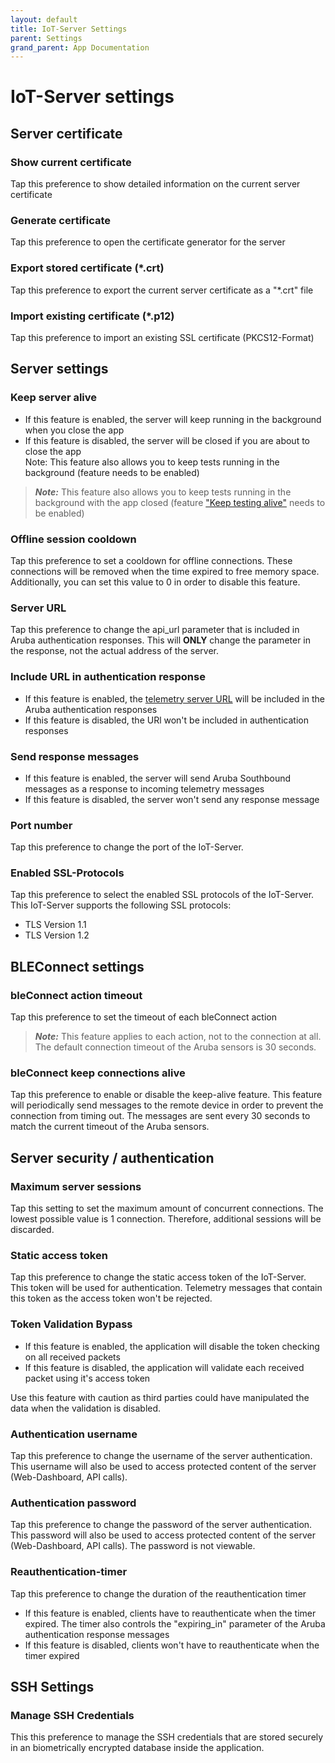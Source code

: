 ```yaml
---
layout: default
title: IoT-Server Settings
parent: Settings
grand_parent: App Documentation
---
```


# IoT-Server settings

## Server certificate

### Show current certificate

Tap this preference to show detailed information on the current server certificate

### Generate certificate

Tap this preference to open the certificate generator for the server

### Export stored certificate (*.crt)

Tap this preference to export the current server certificate as a "*.crt" file

### Import existing certificate (*.p12)

Tap this preference to import an existing SSL certificate (PKCS12-Format)

## Server settings

### Keep server alive

- If this feature is enabled, the server will keep running in the background when you close the app
- If this feature is disabled, the server will be closed if you are about to close the app  
Note: This feature also allows you to keep tests running in the background (feature needs to be enabled)

> **_Note:_** This feature also allows you to keep tests running in the background with the app closed (feature ["Keep testing alive"](./settings_bluetooth.md) needs to be enabled)

### Offline session cooldown

Tap this preference to set a cooldown for offline connections. These connections will be removed when the time expired to free memory space. Additionally, you can set this value to 0 in order to disable this feature.

### Server URL

Tap this preference to change the api_url parameter that is included in Aruba authentication responses. This will **ONLY** change the parameter in the response, not the actual address of the server.

### Include URL in authentication response

- If this feature is enabled, the [telemetry server URL](#set-server-url) will be included in the Aruba authentication responses
- If this feature is disabled, the URl won't be included in authentication responses

### Send response messages

- If this feature is enabled, the server will send Aruba Southbound messages as a response to incoming telemetry messages
- If this feature is disabled, the server won't send any response message

### Port number

Tap this preference to change the port of the IoT-Server.

### Enabled SSL-Protocols

Tap this preference to select the enabled SSL protocols of the IoT-Server.
This IoT-Server supports the following SSL protocols:
- TLS Version 1.1
- TLS Version 1.2

## BLEConnect settings

### bleConnect action timeout

Tap this preference to set the timeout of each bleConnect action

> **_Note:_** This feature applies to each action, not to the connection at all. The default connection timeout of the Aruba sensors is 30 seconds.

### bleConnect keep connections alive

Tap this preference to enable or disable the keep-alive feature. This feature will periodically send messages to the remote device in order to prevent the connection from timing out. The messages are sent every 30 seconds to match the current timeout of the Aruba sensors.

## Server security / authentication

### Maximum server sessions

Tap this setting to set the maximum amount of concurrent connections. The lowest possible value is 1 connection. Therefore, additional sessions will be discarded.

### Static access token

Tap this preference to change the static access token of the IoT-Server. This token will be used for authentication. Telemetry messages that contain this token as the access token won't be rejected.

### Token Validation Bypass

- If this feature is enabled, the application will disable the token checking on all received packets
- If this feature is disabled, the application will validate each received packet using it's access token

Use this feature with caution as third parties could have manipulated the data when the validation is disabled.

### Authentication username

Tap this preference to change the username of the server authentication. This username will also be used to access protected content of the server (Web-Dashboard, API calls).

### Authentication password

Tap this preference to change the password of the server authentication. This password will also be used to access protected content of the server (Web-Dashboard, API calls). The password is not viewable.

### Reauthentication-timer

Tap this preference to change the duration of the reauthentication timer

- If this feature is enabled, clients have to reauthenticate when the timer expired. The timer also controls the "expiring_in" parameter of the Aruba authentication response messages
- If this feature is disabled, clients won't have to reauthenticate when the timer expired

## SSH Settings

### Manage SSH Credentials

This this preference to manage the SSH credentials that are stored securely in an biometrically encrypted database inside the application.